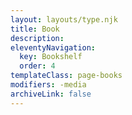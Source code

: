 ```yaml
---
layout: layouts/type.njk
title: Book
description:
eleventyNavigation:
  key: Bookshelf
  order: 4
templateClass: page-books
modifiers: -media
archiveLink: false
---
```

